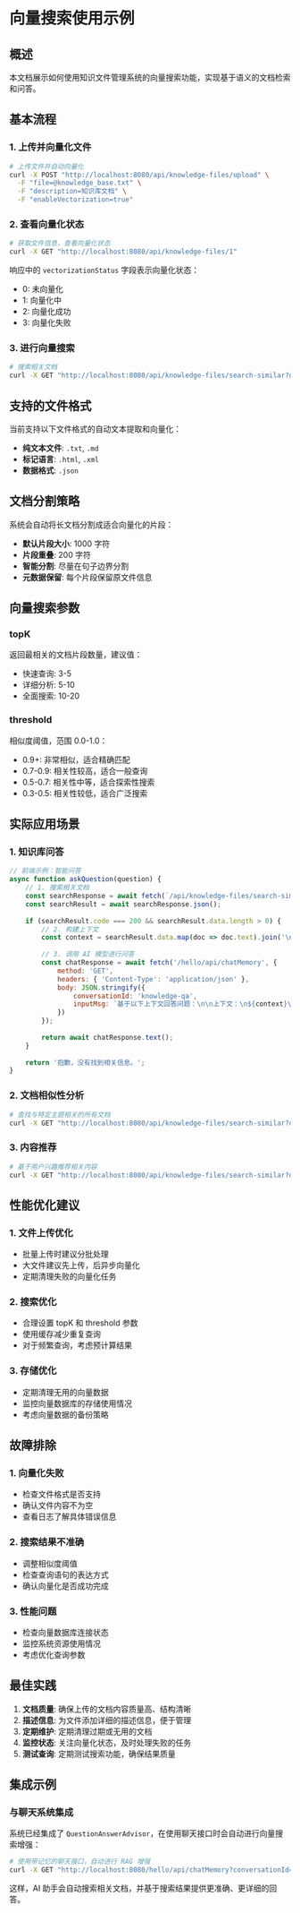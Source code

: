 # 向量搜索使用示例

## 概述

本文档展示如何使用知识文件管理系统的向量搜索功能，实现基于语义的文档检索和问答。

## 基本流程

### 1. 上传并向量化文件

```bash
# 上传文件并自动向量化
curl -X POST "http://localhost:8080/api/knowledge-files/upload" \
  -F "file=@knowledge_base.txt" \
  -F "description=知识库文档" \
  -F "enableVectorization=true"
```

### 2. 查看向量化状态

```bash
# 获取文件信息，查看向量化状态
curl -X GET "http://localhost:8080/api/knowledge-files/1"
```

响应中的 `vectorizationStatus` 字段表示向量化状态：
- 0: 未向量化
- 1: 向量化中
- 2: 向量化成功
- 3: 向量化失败

### 3. 进行向量搜索

```bash
# 搜索相关文档
curl -X GET "http://localhost:8080/api/knowledge-files/search-similar?query=人工智能的应用&topK=3&threshold=0.7"
```

## 支持的文件格式

当前支持以下文件格式的自动文本提取和向量化：

- **纯文本文件**: `.txt`, `.md`
- **标记语言**: `.html`, `.xml`
- **数据格式**: `.json`

## 文档分割策略

系统会自动将长文档分割成适合向量化的片段：

- **默认片段大小**: 1000 字符
- **片段重叠**: 200 字符
- **智能分割**: 尽量在句子边界分割
- **元数据保留**: 每个片段保留原文件信息

## 向量搜索参数

### topK
返回最相关的文档片段数量，建议值：
- 快速查询: 3-5
- 详细分析: 5-10
- 全面搜索: 10-20

### threshold
相似度阈值，范围 0.0-1.0：
- 0.9+: 非常相似，适合精确匹配
- 0.7-0.9: 相关性较高，适合一般查询
- 0.5-0.7: 相关性中等，适合探索性搜索
- 0.3-0.5: 相关性较低，适合广泛搜索

## 实际应用场景

### 1. 知识库问答

```javascript
// 前端示例：智能问答
async function askQuestion(question) {
    // 1. 搜索相关文档
    const searchResponse = await fetch(`/api/knowledge-files/search-similar?query=${encodeURIComponent(question)}&topK=5&threshold=0.7`);
    const searchResult = await searchResponse.json();
    
    if (searchResult.code === 200 && searchResult.data.length > 0) {
        // 2. 构建上下文
        const context = searchResult.data.map(doc => doc.text).join('\n\n');
        
        // 3. 调用 AI 模型进行问答
        const chatResponse = await fetch('/hello/api/chatMemory', {
            method: 'GET',
            headers: { 'Content-Type': 'application/json' },
            body: JSON.stringify({
                conversationId: 'knowledge-qa',
                inputMsg: `基于以下上下文回答问题：\n\n上下文：\n${context}\n\n问题：${question}`
            })
        });
        
        return await chatResponse.text();
    }
    
    return '抱歉，没有找到相关信息。';
}
```

### 2. 文档相似性分析

```bash
# 查找与特定主题相关的所有文档
curl -X GET "http://localhost:8080/api/knowledge-files/search-similar?query=机器学习算法&topK=10&threshold=0.6"
```

### 3. 内容推荐

```bash
# 基于用户兴趣推荐相关内容
curl -X GET "http://localhost:8080/api/knowledge-files/search-similar?query=用户历史浏览内容&topK=5&threshold=0.8"
```

## 性能优化建议

### 1. 文件上传优化
- 批量上传时建议分批处理
- 大文件建议先上传，后异步向量化
- 定期清理失败的向量化任务

### 2. 搜索优化
- 合理设置 topK 和 threshold 参数
- 使用缓存减少重复查询
- 对于频繁查询，考虑预计算结果

### 3. 存储优化
- 定期清理无用的向量数据
- 监控向量数据库的存储使用情况
- 考虑向量数据的备份策略

## 故障排除

### 1. 向量化失败
- 检查文件格式是否支持
- 确认文件内容不为空
- 查看日志了解具体错误信息

### 2. 搜索结果不准确
- 调整相似度阈值
- 检查查询语句的表达方式
- 确认向量化是否成功完成

### 3. 性能问题
- 检查向量数据库连接状态
- 监控系统资源使用情况
- 考虑优化查询参数

## 最佳实践

1. **文档质量**: 确保上传的文档内容质量高、结构清晰
2. **描述信息**: 为文件添加详细的描述信息，便于管理
3. **定期维护**: 定期清理过期或无用的文档
4. **监控状态**: 关注向量化状态，及时处理失败的任务
5. **测试查询**: 定期测试搜索功能，确保结果质量

## 集成示例

### 与聊天系统集成

系统已经集成了 `QuestionAnswerAdvisor`，在使用聊天接口时会自动进行向量搜索增强：

```bash
# 使用带记忆的聊天接口，自动进行 RAG 增强
curl -X GET "http://localhost:8080/hello/api/chatMemory?conversationId=test&inputMsg=请介绍一下人工智能的发展历程"
```

这样，AI 助手会自动搜索相关文档，并基于搜索结果提供更准确、更详细的回答。
